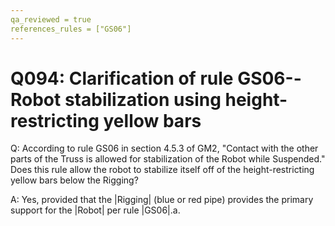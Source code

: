 ```yaml
---
qa_reviewed = true
references_rules = ["GS06"]
---
```


# Q094: Clarification of rule GS06--Robot stabilization using height-restricting yellow bars

Q: According to rule GS06 in section 4.5.3 of GM2, "Contact with the other parts of the Truss is allowed for stabilization of the Robot while Suspended." Does this rule allow the robot to stabilize itself off of the height-restricting yellow bars below the Rigging?

A: Yes, provided that the |Rigging| (blue or red pipe) provides the primary support for the |Robot| per rule |GS06|.a.